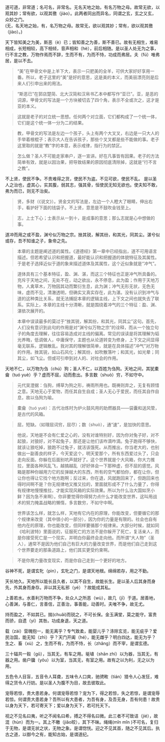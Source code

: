 

道可道，非常道；名可名，非常名。无名天地之始，有名万物之母。故常无欲，以观其妙；常有欲，以观其徼（jiào）。此两者同出而异名，同谓之玄，玄之又玄，众妙之门。   
(无，名天地之始，有，名万物之母。故常无，欲以观其妙；常有，欲以观其徼（jiào）。)

天下皆知美之为美，斯恶（è）已；皆知善之为善，斯不善已。故有无相生，难易相成，长短相较，高下相倾，音声相和（hè），前后相随。是以圣人处无为之事，行不言之教，万物作焉而不辞，生而不有，为而不恃，功成而弗居。夫（fú）唯弗居，是以不去。

> “美”在甲骨文中是上羊下大，表示一只肥美的全羊，可供大家好好享用一番。所以，老子这里的“美”是好的意思，这是美的本义，而美丽漂亮则是后来人们引申出来的用法。

> “斯恶已”在郭店楚简、北大汉简和汉帛书乙本中都写作“亚已”。亚，是恶的词源，甲骨文的写法是一个方块被切去了四个角，表示不全或次之，这才是亚的本义。

> 这就是老子的对立统一思想。任何两个对立面，它们都构成了一个统一体，它们是这个统一体一分为二的结果。

> 教，甲骨文的写法是左边一个孩子，头上有两个大叉叉，右边是一只大人的手举着根棍子；表示大人在告诉孩子，那些个叉叉都是些不能做的事。老子这里取的就是“教”字的本意，表示戒律，指行为的禁区。

> 怎么做？圣人不可能走家串户，逐一宣讲。好在凡事皆有因果。老子的方法简单有效，就是以因治果，把导致结果的原因彻底清除掉，这就是“行不言之教”。

不上贤，使民不争。不贵难得之货，使民不为盗。不见可欲，使民不乱。 是以圣人之治也，虚其心，实其腹，弱其志，强其骨，恒使民无知无欲也。使夫知不敢，弗为而已，则无不治矣。

> 贤，多财（《说文》）。贤金文的写法是，左边一个人瞪大了眼睛，伸出右手，看护好下面的钱袋子。不上贤，意思是不鼓吹金钱至上。

> 志，上士下心；士表示从一到十，是成事的意思；那么志就是心中想做的事。

道冲而用之或不盈，渊兮似万物之宗。挫其锐，解其纷，和其光，同其尘。湛兮似或存，吾不知谁之子，象帝之先。

> 本章的主题是阐述道的属性。《道德经》第一章中已经指出，道不可用语言描述。但若希望认识和把握道，最好能认识和把握道的体貌特征及其属性。于是老子选择近似于道的象来描述道体及其属性，这个近似象就是“冲气”。

> 道体具有三个基本特征，盈、渊、湛，而这三个特征也正是冲气所具备的。充斥于天地之间，无处不在，动之欲出，永不停息，此为盈；作用于天地万物，人禽草木，万物因其动而繁衍生息，此为渊；冲气无形无状，无色无味，虚而不见，清澈透明，但确实又真实存在，此为湛。没有认识到冲气与道的这种类比关系，就无法捕捉本章的逻辑主线，上下文之间也就失去了联系。实际上，本章的主线十分清晰，就是围绕着冲气的三个特征：盈、渊、湛依次展开的。

> 本章中误读最多的莫过于“挫其锐，解其纷，和其光，同其尘”这句。首先，人们没有意识到此句的作用是对“渊兮似万物之宗”的诠释，而从一个独立句子的角度去理解，往往容易造成对主线的偏离。常见的误读是将其理解为韬光养晦，低调做人，中庸保守，主题也从论道转变为修身，上下文之间显得毫无联系，逻辑散乱。我对其的理解很简单，就是在具体描述“冲气”对万物的作用。挫其锐，如山石风化；解其纷，如吹散落叶；和其光，如光晕；同其尘，如飞尘。但或可引申到对人的、对社会的作用。

天地不仁，以万物为刍（chú）狗；圣人不仁，以百姓为刍狗。天地之间，其犹橐龠（tuó yuè）乎？虚而不屈，动而愈出。多言数（shuò）穷，不如守中。

> 元代吴澄据：刍狗，缚草为狗之形，祷雨所用也。既祷则弃之，无复有顾惜之意。天地无心于爱物，而任其自生自成；圣人无心于爱民，而任其自作自息，故以刍狗为喻。

> 橐龠（tuó yuè）：古代冶炼时为炉火鼓风用的助燃器具——袋囊和送风管，是古代的风箱。

> 屈，短缺。（如理屈词穷，屈尽）；数（shuò），通“速”，是加快的意思。

> 他说，天地是不会有仁爱之心的，没有对谁特别好，因为你对兔子好，对不起狼，对狼好，对不起兔子，那还是让他们该咋滴咋滴。兔子跑得不够快，就该让狼吃掉，狼跑不过兔子，就活该饿死。从而推出，你当老大的，也别做出一副善良的样子，今天爱这个，明天爱那个，所有东西爱过头了，只会走向反面。你躲在后面别吭声就好了。这个世界就是个大风箱，你大力推拉，里面各种风乱飞，越搞越乱（好好体会一下那种虚，但不屈的感觉。风箱是那种你越用力它的反弹越大的东西，所有的空气都怕你，都在让你，但让你也得让它找个地方跑啊；反过来，你在退，风就跑回来了，但跑回来也得时间啊不是？你无规律地又推又拉的，里面就形成不了什么力量了，你得有规律地慢慢推拉，才能实现风箱的实际效果。所以为什么治大国如烹小鲜？因为急不来啊）。你非要觉得你得努力点什么才能改变世界，这叫用战术的努力掩盖战略的懒惰，多言数穷，不如守中啊。

> 世界该怎么样，就怎么样，天地有它内在的原理，你能改变，但要循它的那个规律来改变（其中很小的一部分），因为你的力量是有限的。社会也自有他内在的原理，你也能改变，但同样要循那个规律来。大部分时候，就如同《哈利波特》里面说的，征服死亡的方法不是你躲开了死亡，复活亲人，而是你接受死亡是一个现实，并明白你最终会走向他。而所谓“大人物”（圣人），通常不是因为他们自己有巨大的力量改变世界，而是他们自己走到这个世界要走的那条道路上，他们其实更受约束啊。

> 不是你用力量改变现实，而是你自己走到一个更好的地方。

谷神不死，是谓玄牝（pìn），玄牝之门，是谓天地根。绵绵若存，用之不勤。

天长地久。天地所以能长且久者，以其不自生，故能长生。是以圣人后其身而身先，外其身而身存。非以其无私邪（yé）？故能成其私。

上善若水。水善利万物而不争，处众人之所恶（wù），故几（jī）于道。居善地，心善渊，与善仁，言善信，正善治，事善能，动善时。夫唯不争，故无尤。

持而盈之，不如其已。揣(chuǎi)而锐之，不可长保。金玉满堂，莫之能守。富贵而骄，自遗（yí）其咎。功成身退，天之道。

载（zài）营魄抱一，能无离乎？专气致柔，能婴儿乎？涤除玄览，能无疵乎？爱民治国，能无知（zhì）乎？天门开阖（hé），能无雌乎？明白四达，能无为乎？生之、畜（xù）之，生而不有，为而不恃，长（zhǎng）而不宰，是谓玄德。

三十辐共一毂（gǔ），当其无，有车之用。埏埴（shān zhí）以为器，当其无，有器之用。凿户牖（yǒu）以为室，当其无，有室之用。故有之以为利，无之以为用。

五色令人目盲，五音令人耳聋，五味令人口爽，驰骋畋（tián）猎令人心发狂，难得之货令人行妨。是以圣人为腹不为目，故去彼取此。

宠辱若惊，贵大患若身。何谓宠辱若惊？宠为下，得之若惊，失之若惊，是谓宠辱若惊。何谓贵大患若身？吾所以有大患者，为吾有身，及吾无身，吾有何患！故贵以身为天下，若可寄天下；爱以身为天下，若可托天下。

视之不见名曰夷，听之不闻名曰希，搏之不得名曰微。此三者不可致诘（jié），故混（hùn）而为一。其上不皦（jiǎo皎），其下不昧。绳绳(mǐn mǐn )不可名，复归于无物，是谓无状之状，无物之象。是谓惚恍。迎之不见其首，随之不见其后。执古之道，以御今之有，能知古始，是谓道纪。
